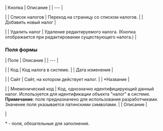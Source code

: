 | Кнопка | Описание |
| --- |

|
| Список налогов | Переход на страницу со списком налогов. |
| Добавить новый налог |

|
| Удалить налог | Удаление редактируемого налога. (Кнопка отображается при редактировании существующего налога.) |

  

### Поля формы

| Поле | Описание |
| --- |

|
| Код | Код налога в системе. |
| Дата изменения |

|
| Сайт | Сайт, на котором действует налог. |
| \*Название |

|
| Мнемонический код | Код, однозначно идентифицирующий данный налог. Используется для идентификации объекта "налог" в системе. **Примечание**: поле предназначено для использования разработчиками. Значение поля указывается латинскими символами. |
| Описание |

|

\* - поля, обязательные для заполнения.

<!--
<h4>Кнопки управления

| Кнопка | Описание |
| --- |

|
| Сохранить | Сохранение внесённых изменений. Переход на страницу со списком налогов. |
| Применить |